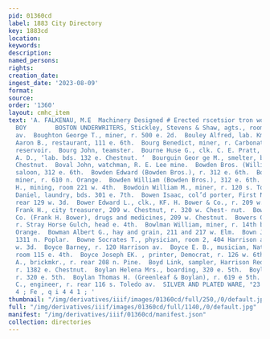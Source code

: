 ```yaml
---
pid: 01360cd
label: 1883 City Directory
key: 1883cd
location: 
keywords: 
description: 
named_persons: 
rights: 
creation_date: 
ingest_date: '2023-08-09'
format: 
source: 
order: '1360'
layout: cmhc_item
text: 'A. FALKENAU, M.E  Machinery Designed # Erected rscetsior tron works  BOS 76
  BOY        BOSTON UNDERWRITERS, Stickley, Stevens & Shaw, agts., room 3, 602 Harrison
  av.  Boughton George T., miner, r. 500 e. 2d.  Bouley Alfred, lab. Kmerican. Smelter.  Boulton
  Aaron B., restaurant, 111 e. 6th.  Bourg Benedict, miner, r. Carbonate Hill, above
  reservoir.  Bourg John, teamster.  Bourne Huse G., clk. C. E. Pratt, r. 208 n. Pine.  Bourquin
  A. D., ‘lab. bds. 132 e. Chestnut. ‘  Bourguin Geor ge M., smelter, bds. 132 e.
  Chestnut.  Boval John, watchman, R. E. Lee mine.  Bowden Bros. (William and Edward),
  saloon, 312 e. 6th.  Bowden Edward (Bowden Bros.), r. 312 e. 6th.  Bowden Samuel,
  miner, r. 610 n. Orange.  Bowden William (Bowden Bros.), 312 e. 6th.  Bowdoin Daniel
  H., mining, room 221 w. 4th.  Bowdoin William M., miner, r. 120 s. Toledo av.  Bowen
  Daniel, laundry, bds. 301 e. 7th.  Bowen Isaac, col’d porter, First Nat. Bank, r.
  rear 129 w. 3d.  Bower Edward L., clk., KF. H. Bower & Co., r. 209 w. Chestnut.  Bower
  Frank H., city treasurer, 209 w. Chestnut, r. 320 w. Chest- nut.  Bower F. H. &
  Co. (Frank H. Bower), drugs and medicines, 209 w. Chestnut.  Bowers George, miner,
  r. Stray Horse Gulch, head e. 4th.  Bowlman William, miner, r. 14th bet. Alder and
  Orange.  Bowman Albert G., hay and grain, 211 and 217 w. Elm.  Bown Joseph B., restaurant
  1311 n. Poplar.  Bowne Socrates T., physician, room 2, 404 Harrison av., r. 139
  w. 3d.  Boyce Barney, r. 120 Harrison av.  Boyce E. B., musician, National Theatre,
  room 115 e. 4th.  Boyce Joseph EK. , printer, Democrat, r. 126 w. 6th,  Boyd Henry
  A., brickmkr., r. rear 208 n. Pine.  Boyd Link, sampler, Harrison Reduction Works,
  r. 1382 e. Chestnut.  Boylan Helena Mrs., boarding, 320 e. 5th.  Boylan Louis C.,
  r. 320 e. 5th.  Boylan Thomas H. (Greenleaf & Boylan), r. 619 e 5th.  Boyle Daniel
  C., engineer, r. rear 116 s. Toledo av.  SILVER AND PLATED WARE, °23''8.<02 42:     j
  4 ; Fe , q i 4 4 1 ; '
thumbnail: "/img/derivatives/iiif/images/01360cd/full/250,/0/default.jpg"
full: "/img/derivatives/iiif/images/01360cd/full/1140,/0/default.jpg"
manifest: "/img/derivatives/iiif/01360cd/manifest.json"
collection: directories
---
```

